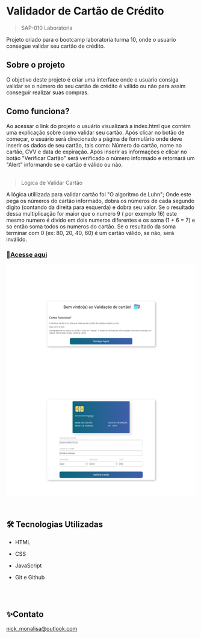 # Validador de Cartão de Crédito
> SAP-010 Laboratoria

Projeto criado para o bootcamp laboratoria turma 10, onde o usuario consegue validar seu cartão de crédito.

## Sobre o projeto
O objetivo deste projeto é criar uma interface onde o usuario consiga validar se o número do seu cartão de crédito é válido ou não para assim conseguir realizar suas compras.

## Como funciona?
Ao acessar o link do projeto o usuário visualizará a index.html que contém uma explicação sobre como validar seu cartão. Após clicar no botão de começar, o usuário será direcionado a página de formulário onde deve inserir os dados de seu cartão, tais como: Número do cartão, nome no cartão, CVV e data de expiração. Após inserir as informações e clicar no botão "Verificar Cartão" será verificado o número informado e retornará um "Alert" informando se o cartão é válido ou não.
<br>
<br>

> Lógica de Validar Cartão

A lógica utillizada para validar cartão foi "O algoritmo de Luhn"; Onde este pega os números do cartão informado, dobra os números de cada segundo digito (contando da direita para esquerda) e dobra seu valor.  Se o resultado dessa multiplicação for maior que o numero 9 ( por exemplo 16) este mesmo numero é divido em dois numeros diferentes e os soma (1 + 6 = 7) e so então soma todos os numeros do cartão. Se o resultado da soma terminar com 0 (ex: 80, 20, 40, 60) é um cartão válido, se não, será inválido.


### 📎[Acesse aqui]()

![preview](./src/assets/index.html.png)
<br>
![preview](./src/assets/validator.html.png)

<br>

## 🛠 Tecnologias Utilizadas

- HTML

- CSS

- JavaScript

- Git e Github

<br>
<br>

## ✨Contato

nick_monalisa@outlook.com